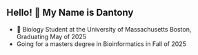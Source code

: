 ## Hello! 👋 My Name is Dantony 

- 🌱 Biology Student at the University of Massachusetts Boston, Graduating May of 2025
- Going for a masters degree in Bioinformatics in Fall of 2025

